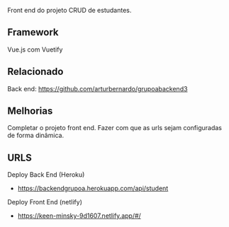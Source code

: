 Front end do projeto CRUD de estudantes.

## Framework
Vue.js com Vuetify

## Relacionado
Back end: https://github.com/arturbernardo/grupoabackend3


## Melhorias
Completar o projeto front end.
Fazer com que as urls sejam configuradas de forma dinâmica.


## URLS

Deploy Back End (Heroku)
- https://backendgrupoa.herokuapp.com/api/student

Deploy Front End (netlify)
- https://keen-minsky-9d1607.netlify.app/#/
